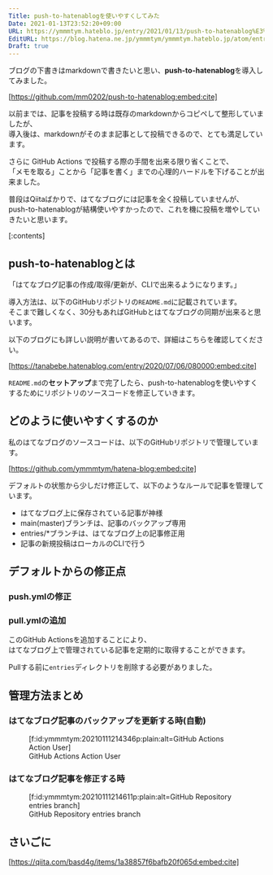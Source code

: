 ```yaml
---
Title: push-to-hatenablogを使いやすくしてみた
Date: 2021-01-13T23:52:20+09:00
URL: https://ymmmtym.hateblo.jp/entry/2021/01/13/push-to-hatenablog%E3%82%92%E4%BD%BF%E3%81%84%E3%82%84%E3%81%99%E3%81%8F%E3%81%97%E3%81%A6%E3%81%BF%E3%81%9F
EditURL: https://blog.hatena.ne.jp/ymmmtym/ymmmtym.hateblo.jp/atom/entry/26006613673835711
Draft: true
---
```


ブログの下書きはmarkdownで書きたいと思い、**push-to-hatenablog**を導入してみました。

[https://github.com/mm0202/push-to-hatenablog:embed:cite]

以前までは、記事を投稿する時は既存のmarkdownからコピペして整形していましたが、  
導入後は、markdownがそのまま記事として投稿できるので、とても満足しています。

さらに GitHub Actions で投稿する際の手間を出来る限り省くことで、  
「メモを取る」ことから「記事を書く」までの心理的ハードルを下げることが出来ました。

普段はQiitaばかりで、はてなブログには記事を全く投稿していませんが、  
push-to-hatenablogが結構使いやすかったので、これを機に投稿を増やしていきたいと思います。

[:contents]

## push-to-hatenablogとは

「はてなブログ記事の作成/取得/更新が、CLIで出来るようになります。」

導入方法は、以下のGitHubリポジトリの`README.md`に記載されています。  
そこまで難しくなく、30分もあればGitHubとはてなブログの同期が出来ると思います。

以下のブログにも詳しい説明が書いてあるので、詳細はこちらを確認してください。

[https://tanabebe.hatenablog.com/entry/2020/07/06/080000:embed:cite]

`README.md`の**セットアップ**まで完了したら、push-to-hatenablogを使いやすくするためにリポジトリのソースコードを修正していきます。

## どのように使いやすくするのか

私のはてなブログのソースコードは、以下のGitHubリポジトリで管理しています。

[https://github.com/ymmmtym/hatena-blog:embed:cite]

デフォルトの状態から少しだけ修正して、以下のようなルールで記事を管理しています。

- はてなブログ上に保存されている記事が神様
- main(master)ブランチは、記事のバックアップ専用
- entries/*ブランチは、はてなブログ上の記事修正用
- 記事の新規投稿はローカルのCLIで行う

## デフォルトからの修正点

### push.ymlの修正

### pull.ymlの追加

このGitHub Actionsを追加することにより、  
はてなブログ上で管理されている記事を定期的に取得することができます。

Pullする前に`entries`ディレクトリを削除する必要がありました。

## 管理方法まとめ

### はてなブログ記事のバックアップを更新する時(自動)

<figure class="figure-image figure-image-fotolife" title="GitHub Actions Action User">[f:id:ymmmtym:20210111214346p:plain:alt=GitHub Actions Action User]<figcaption>GitHub Actions Action User</figcaption></figure>

### はてなブログ記事を修正する時

<figure class="figure-image figure-image-fotolife" title="GitHub Repository entries branch">[f:id:ymmmtym:20210111214611p:plain:alt=GitHub Repository entries branch]<figcaption>GitHub Repository entries branch</figcaption></figure>

## さいごに

[https://qiita.com/basd4g/items/1a38857f6bafb20f065d:embed:cite]

